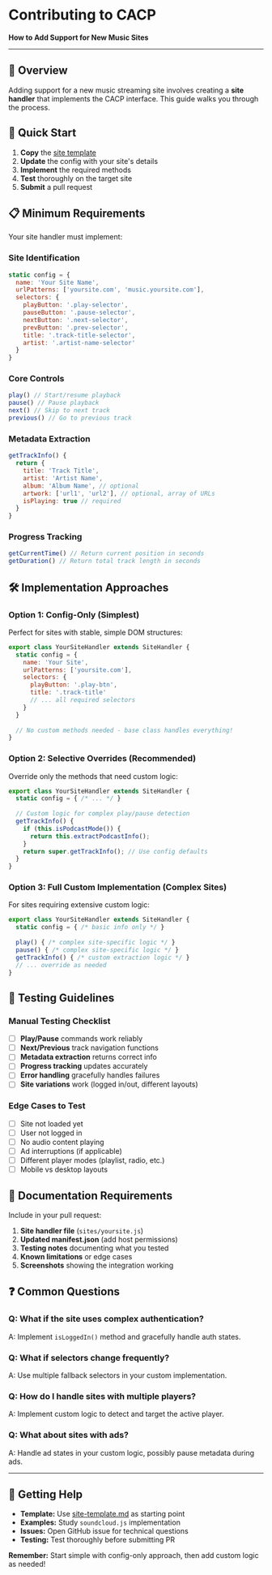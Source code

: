 # Contributing to CACP

**How to Add Support for New Music Sites**

---

## 🎯 **Overview**

Adding support for a new music streaming site involves creating a **site handler** that implements the CACP interface. This guide walks you through the process.

## 🚀 **Quick Start**

1. **Copy** the [site template](./site-template.md)
2. **Update** the config with your site's details
3. **Implement** the required methods
4. **Test** thoroughly on the target site
5. **Submit** a pull request

## 📋 **Minimum Requirements**

Your site handler must implement:

### **Site Identification**
```javascript
static config = {
  name: 'Your Site Name',
  urlPatterns: ['yoursite.com', 'music.yoursite.com'],
  selectors: {
    playButton: '.play-selector',
    pauseButton: '.pause-selector', 
    nextButton: '.next-selector',
    prevButton: '.prev-selector',
    title: '.track-title-selector',
    artist: '.artist-name-selector'
  }
}
```

### **Core Controls**
```javascript
play() // Start/resume playback
pause() // Pause playback  
next() // Skip to next track
previous() // Go to previous track
```

### **Metadata Extraction**
```javascript
getTrackInfo() {
  return {
    title: 'Track Title',
    artist: 'Artist Name', 
    album: 'Album Name', // optional
    artwork: ['url1', 'url2'], // optional, array of URLs
    isPlaying: true // required
  }
}
```

### **Progress Tracking**
```javascript
getCurrentTime() // Return current position in seconds
getDuration() // Return total track length in seconds  
```

## 🛠️ **Implementation Approaches**

### **Option 1: Config-Only (Simplest)**
Perfect for sites with stable, simple DOM structures:

```javascript
export class YourSiteHandler extends SiteHandler {
  static config = {
    name: 'Your Site',
    urlPatterns: ['yoursite.com'],
    selectors: {
      playButton: '.play-btn',
      title: '.track-title'
      // ... all required selectors
    }
  }
  
  // No custom methods needed - base class handles everything!
}
```

### **Option 2: Selective Overrides (Recommended)**
Override only the methods that need custom logic:

```javascript
export class YourSiteHandler extends SiteHandler {
  static config = { /* ... */ }
  
  // Custom logic for complex play/pause detection
  getTrackInfo() {
    if (this.isPodcastMode()) {
      return this.extractPodcastInfo();
    }
    return super.getTrackInfo(); // Use config defaults
  }
}
```

### **Option 3: Full Custom Implementation (Complex Sites)**
For sites requiring extensive custom logic:

```javascript
export class YourSiteHandler extends SiteHandler {
  static config = { /* basic info only */ }
  
  play() { /* complex site-specific logic */ }
  pause() { /* complex site-specific logic */ }
  getTrackInfo() { /* custom extraction logic */ }
  // ... override as needed
}
```

## 🧪 **Testing Guidelines**

### **Manual Testing Checklist**
- [ ] **Play/Pause** commands work reliably
- [ ] **Next/Previous** track navigation functions
- [ ] **Metadata extraction** returns correct info
- [ ] **Progress tracking** updates accurately
- [ ] **Error handling** gracefully handles failures
- [ ] **Site variations** work (logged in/out, different layouts)

### **Edge Cases to Test**
- [ ] Site not loaded yet
- [ ] User not logged in
- [ ] No audio content playing
- [ ] Ad interruptions (if applicable)
- [ ] Different player modes (playlist, radio, etc.)
- [ ] Mobile vs desktop layouts

## 📝 **Documentation Requirements**

Include in your pull request:

1. **Site handler file** (`sites/yoursite.js`)
2. **Updated manifest.json** (add host permissions)
3. **Testing notes** documenting what you tested
4. **Known limitations** or edge cases
5. **Screenshots** showing the integration working

## ❓ **Common Questions**

### **Q: What if the site uses complex authentication?**
A: Implement `isLoggedIn()` method and gracefully handle auth states.

### **Q: What if selectors change frequently?**
A: Use multiple fallback selectors in your custom implementation.

### **Q: How do I handle sites with multiple players?**
A: Implement custom logic to detect and target the active player.

### **Q: What about sites with ads?**
A: Handle ad states in your custom logic, possibly pause metadata during ads.

---

## 🤝 **Getting Help**

- **Template:** Use [site-template.md](./site-template.md) as starting point
- **Examples:** Study `soundcloud.js` implementation
- **Issues:** Open GitHub issue for technical questions
- **Testing:** Test thoroughly before submitting PR

**Remember:** Start simple with config-only approach, then add custom logic as needed!

